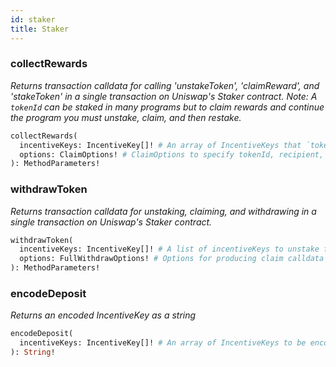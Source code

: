 ```yaml
---
id: staker
title: Staker
---
```


### collectRewards

_Returns transaction calldata for calling 'unstakeToken', 'claimReward', and 'stakeToken' in a single transaction on Uniswap's Staker contract.
Note:  A `tokenId` can be staked in many programs but to claim rewards and continue the program you must unstake, claim, and then restake._

```graphql
collectRewards(
  incentiveKeys: IncentiveKey[]! # An array of IncentiveKeys that `tokenId` is staked in; claims rewards for each program.
  options: ClaimOptions! # ClaimOptions to specify tokenId, recipient, and amount wanting to collect. Note that you can only specify one amount and one recipient across the various programs if you are collecting from multiple programs at once.
): MethodParameters!
```

### withdrawToken

_Returns transaction calldata for unstaking, claiming, and withdrawing in a single transaction on Uniswap's Staker contract._

```graphql
withdrawToken(
  incentiveKeys: IncentiveKey[]! # A list of incentiveKeys to unstake from. Should include all incentiveKeys (unique staking programs) that `options.tokenId` is staked in.
  options: FullWithdrawOptions! # Options for producing claim calldata and withdraw calldata. Can't withdraw without unstaking all programs for `tokenId`.
): MethodParameters!
```

### encodeDeposit

_Returns an encoded IncentiveKey as a string_

```graphql
encodeDeposit(
  incentiveKeys: IncentiveKey[]! # An array of IncentiveKeys to be encoded and used in the data parameter in `safeTransferFrom`
): String!
```